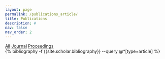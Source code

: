 ```yaml
---
layout: page
permalink: /publications_article/
title: Publications
description: #
nav: false
nav_order: 2
---
```

<!-- _pages/publications.md -->
<div class="filter-buttons">
  <a href="/publications" style="color:var(--global-text-color)">All</a>
  <a href="/publications_article">Journal</a>
  <a href="/publications_proceedings" style="color:var(--global-text-color)">Proceedings</a>
</div>
<div class="publications">
{% bibliography -f {{site.scholar.bibliography}} --query @*[type=article] %}
</div>
